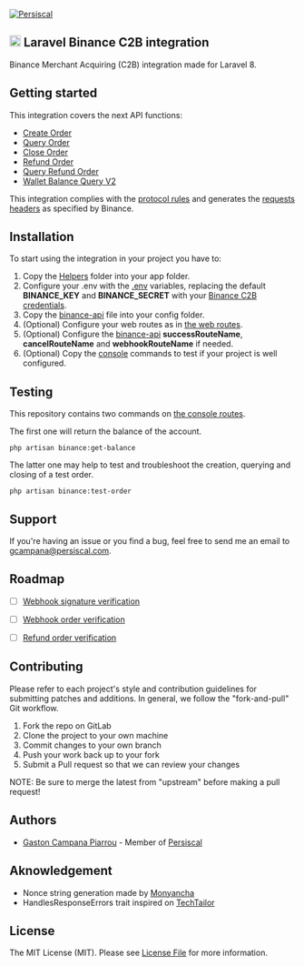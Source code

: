 [![Persiscal](https://uploads-ssl.webflow.com/6261bc25231a0e9384ecec75/62c502efab21659e9c2d04af_logofirma_persiscal-p-500.png)](https://www.persiscal.com/)

<h2>
    <img src="https://upload.wikimedia.org/wikipedia/commons/thumb/f/fc/Binance-coin-bnb-logo.png/240px-Binance-coin-bnb-logo.png" alt="binance" width="20" height="20" />
    Laravel Binance C2B integration
</h2>
Binance Merchant Acquiring (C2B) integration made for Laravel 8.


## Getting started

This integration covers the next API functions:
- [Create Order](https://developers.binance.com/docs/binance-pay/api-order-create-v2)
- [Query Order](https://developers.binance.com/docs/binance-pay/api-order-query-v2)
- [Close Order](https://developers.binance.com/docs/binance-pay/api-order-close)
- [Refund Order](https://developers.binance.com/docs/binance-pay/api-order-refund)
- [Query Refund Order](https://developers.binance.com/docs/binance-pay/api-order-refund-query)
- [Wallet Balance Query V2](https://developers.binance.com/docs/binance-pay/api-balance-query-v2)

This integration complies with the [protocol rules](https://developers.binance.com/docs/binance-pay/api-common#protocol-rules) and generates the [requests headers](https://developers.binance.com/docs/binance-pay/api-common#request-header) as specified by Binance.

## Installation

To start using the integration in your project you have to:
1. Copy the [Helpers](/app/Helpers/) folder into your app folder.
2. Configure your .env with the [.env](/.env) variables, replacing the default **BINANCE_KEY** and **BINANCE_SECRET** with your [Binance C2B credentials](https://developers.binance.com/docs/binance-pay/authentication).
3. Copy the [binance-api](/config/binance-api.php) file into your config folder.
4. (Optional) Configure your web routes as in [the web routes](/routes/web.php).
5. (Optional) Configure the [binance-api](/config/binance-api.php) **successRouteName**, **cancelRouteName** and **webhookRouteName** if needed.
6. (Optional) Copy the [console](/routes/console.php) commands to test if your project is well configured.

## Testing

This repository contains two commands on [the console routes](./routes/console.php).

The first one will return the balance of the account.

```
php artisan binance:get-balance
```


The latter one may help to test and troubleshoot the creation, querying and closing of a test order.

```
php artisan binance:test-order
```

## Support
If you're having an issue or you find a bug, feel free to send me an email to [gcampana@persiscal.com](mailto:gcampana@persiscal.com).

## Roadmap

- [ ]  [Webhook signature verification](https://developers.binance.com/docs/binance-pay/webhook-common#verify-the-signature)
- [ ] [Webhook order verification](https://developers.binance.com/docs/binance-pay/order-notification)
- [ ] [Refund order verification](https://developers.binance.com/docs/binance-pay/refund-order-notification)


## Contributing

Please refer to each project's style and contribution guidelines for submitting patches and additions. In general, we follow the "fork-and-pull" Git workflow.

1. Fork the repo on GitLab
2. Clone the project to your own machine
3. Commit changes to your own branch
4. Push your work back up to your fork
5. Submit a Pull request so that we can review your changes

NOTE: Be sure to merge the latest from "upstream" before making a pull request!

## Authors
- [Gaston Campana Piarrou](https://github.com/gcpiarrou) - Member of [Persiscal](https://www.persiscal.com/)

## Aknowledgement
- Nonce string generation made by [Monyancha](https://github.com/Monyancha/binance-pay-api-php-laravel-curl)
- HandlesResponseErrors trait inspired on [TechTailor](https://github.com/TechTailor/Laravel-Binance-Api)


## License
The MIT License (MIT). Please see [License File](https://gitlab.com/gastoncampana/laravel-binance-c2b/-/blob/main/LICENSE) for more information.

